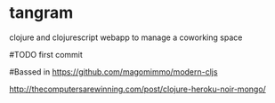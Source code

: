 tangram
=======

clojure and clojurescript webapp to manage a coworking space

#TODO
first commit 

#Bassed in https://github.com/magomimmo/modern-cljs


http://thecomputersarewinning.com/post/clojure-heroku-noir-mongo/